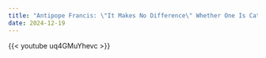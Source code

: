 ```yaml
---
title: "Antipope Francis: \"It Makes No Difference\" Whether One Is Catholic"
date: 2024-12-19
---
```


{{< youtube uq4GMuYhevc >}}
